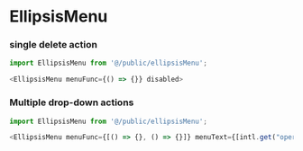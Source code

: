 # EllipsisMenu

### single delete action

```js
import EllipsisMenu from '@/public/ellipsisMenu';

<EllipsisMenu menuFunc={() => {}} disabled>

```

### Multiple drop-down actions

```js
import EllipsisMenu from '@/public/ellipsisMenu';

<EllipsisMenu menuFunc={[() => {}, () => {}]} menuText={[intl.get("operation.modify"),intl.get("operation.delete")]} disabled={[false, true]}>

```
